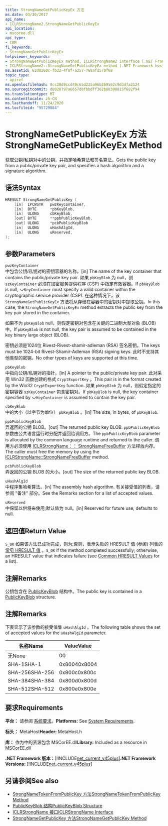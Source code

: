 ```yaml
---
title: StrongNameGetPublicKeyEx 方法
ms.date: 03/30/2017
api_name:
- ICLRStrongName2.StrongNameGetPublicKeyEx
api_location:
- mscoree.dll
api_type:
- COM
f1_keywords:
- StrongNameGetPublicKeyEx
helpviewer_keywords:
- StrongNameGetPublicKeyEx method, ICLRStrongName2 interface [.NET Framework hosting]
- ICLRStrongName2::StrongNameGetPublicKeyEx method [.NET Framework hosting]
ms.assetid: 63d8260c-fb32-4f8f-a357-768afd570f68
topic_type:
- apiref
ms.openlocfilehash: 8cc28d9ccd40c65d225a96b269562c9d3dfa2124
ms.sourcegitcommit: d8020797a6657d0fbbdff362b80300815f682f94
ms.translationtype: MT
ms.contentlocale: zh-CN
ms.lasthandoff: 11/24/2020
ms.locfileid: "95729884"
---
```

# <a name="strongnamegetpublickeyex-method"></a><span data-ttu-id="f2626-102">StrongNameGetPublicKeyEx 方法</span><span class="sxs-lookup"><span data-stu-id="f2626-102">StrongNameGetPublicKeyEx Method</span></span>

<span data-ttu-id="f2626-103">获取公钥/私钥对中的公钥，并指定哈希算法和签名算法。</span><span class="sxs-lookup"><span data-stu-id="f2626-103">Gets the public key from a public/private key pair, and specifies a hash algorithm and a signature algorithm.</span></span>  
  
## <a name="syntax"></a><span data-ttu-id="f2626-104">语法</span><span class="sxs-lookup"><span data-stu-id="f2626-104">Syntax</span></span>  
  
```cpp  
HRESULT StrongNameGetPublicKey (
    [in]  LPCWSTR   pwzKeyContainer,  
    [in]  BYTE      *pbKeyBlob,  
    [in]  ULONG     cbKeyBlob,  
    [out] BYTE      **ppbPublicKeyBlob,  
    [out] ULONG     *pcbPublicKeyBlob  
    [in]  ULONG     uHashAlgId,  
    [in]  ULONG     uReserved,  
);  
```  
  
## <a name="parameters"></a><span data-ttu-id="f2626-105">参数</span><span class="sxs-lookup"><span data-stu-id="f2626-105">Parameters</span></span>  

 `pwzKeyContainer`  
 <span data-ttu-id="f2626-106">中包含公钥/私钥对的密钥容器的名称。</span><span class="sxs-lookup"><span data-stu-id="f2626-106">[in] The name of the key container that contains the public/private key pair.</span></span> <span data-ttu-id="f2626-107">如果 `pbKeyBlob` 为 null，则 `szKeyContainer` 必须在加密服务提供程序 (CSP) 中指定有效容器。</span><span class="sxs-lookup"><span data-stu-id="f2626-107">If `pbKeyBlob` is null, `szKeyContainer` must specify a valid container within the cryptographic service provider (CSP).</span></span> <span data-ttu-id="f2626-108">在这种情况下，该 `StrongNameGetPublicKeyEx` 方法将从存储在容器中的密钥对中提取公钥。</span><span class="sxs-lookup"><span data-stu-id="f2626-108">In this case, the `StrongNameGetPublicKeyEx` method extracts the public key from the key pair stored in the container.</span></span>  
  
 <span data-ttu-id="f2626-109">如果不为 `pbKeyBlob` null，则假定密钥对包含在关键的二进制大型对象 (BLOB) 中。</span><span class="sxs-lookup"><span data-stu-id="f2626-109">If `pbKeyBlob` is not null, the key pair is assumed to be contained in the key binary large object (BLOB).</span></span>  
  
 <span data-ttu-id="f2626-110">密钥必须是1024位 Rivest-Rivest-shamir-adleman (RSA) 签名密钥。</span><span class="sxs-lookup"><span data-stu-id="f2626-110">The keys must be 1024-bit Rivest-Shamir-Adleman (RSA) signing keys.</span></span> <span data-ttu-id="f2626-111">此时不支持其他类型的密钥。</span><span class="sxs-lookup"><span data-stu-id="f2626-111">No other types of keys are supported at this time.</span></span>  
  
 `pbKeyBlob`  
 <span data-ttu-id="f2626-112">中指向公钥/私钥对的指针。</span><span class="sxs-lookup"><span data-stu-id="f2626-112">[in] A pointer to the public/private key pair.</span></span> <span data-ttu-id="f2626-113">此对采用 Win32 函数创建的格式 `CryptExportKey` 。</span><span class="sxs-lookup"><span data-stu-id="f2626-113">This pair is in the format created by the Win32 `CryptExportKey` function.</span></span> <span data-ttu-id="f2626-114">如果 `pbKeyBlob` 为 null，则假定指定的密钥容器 `szKeyContainer` 包含密钥对。</span><span class="sxs-lookup"><span data-stu-id="f2626-114">If `pbKeyBlob` is null, the key container specified by `szKeyContainer` is assumed to contain the key pair.</span></span>  
  
 `cbKeyBlob`  
 <span data-ttu-id="f2626-115">中的大小（以字节为单位） `pbKeyBlob` 。</span><span class="sxs-lookup"><span data-stu-id="f2626-115">[in] The size, in bytes, of `pbKeyBlob`.</span></span>  
  
 `ppbPublicKeyBlob`  
 <span data-ttu-id="f2626-116">弄返回的公钥 BLOB。</span><span class="sxs-lookup"><span data-stu-id="f2626-116">[out] The returned public key BLOB.</span></span> <span data-ttu-id="f2626-117">`ppbPublicKeyBlob`参数由公共语言运行时分配并返回给调用方。</span><span class="sxs-lookup"><span data-stu-id="f2626-117">The `ppbPublicKeyBlob` parameter is allocated by the common language runtime and returned to the caller.</span></span> <span data-ttu-id="f2626-118">调用方必须使用 [ICLRStrongName：： StrongNameFreeBuffer](iclrstrongname-strongnamefreebuffer-method.md) 方法释放内存。</span><span class="sxs-lookup"><span data-stu-id="f2626-118">The caller must free the memory by using the [ICLRStrongName::StrongNameFreeBuffer](iclrstrongname-strongnamefreebuffer-method.md) method.</span></span>  
  
 `pcbPublicKeyBlob`  
 <span data-ttu-id="f2626-119">弄返回的公钥 BLOB 的大小。</span><span class="sxs-lookup"><span data-stu-id="f2626-119">[out] The size of the returned public key BLOB.</span></span>  
  
 `uHashAlgId`  
 <span data-ttu-id="f2626-120">中程序集哈希算法。</span><span class="sxs-lookup"><span data-stu-id="f2626-120">[in] The assembly hash algorithm.</span></span> <span data-ttu-id="f2626-121">有关接受值的列表，请参阅 "备注" 部分。</span><span class="sxs-lookup"><span data-stu-id="f2626-121">See the Remarks section for a list of accepted values.</span></span>  
  
 `uReserved`  
 <span data-ttu-id="f2626-122">中保留以供将来使用;默认值为 null。</span><span class="sxs-lookup"><span data-stu-id="f2626-122">[in] Reserved for future use; defaults to null.</span></span>  
  
## <a name="return-value"></a><span data-ttu-id="f2626-123">返回值</span><span class="sxs-lookup"><span data-stu-id="f2626-123">Return Value</span></span>  

 <span data-ttu-id="f2626-124">`S_OK` 如果该方法已成功完成，则为;否则，表示失败的 HRESULT 值 (参阅) 列表的 [常见 HRESULT 值](/windows/win32/seccrypto/common-hresult-values) 。</span><span class="sxs-lookup"><span data-stu-id="f2626-124">`S_OK` if the method completed successfully; otherwise, an HRESULT value that indicates failure (see [Common HRESULT Values](/windows/win32/seccrypto/common-hresult-values) for a list).</span></span>  
  
## <a name="remarks"></a><span data-ttu-id="f2626-125">注解</span><span class="sxs-lookup"><span data-stu-id="f2626-125">Remarks</span></span>  

 <span data-ttu-id="f2626-126">公钥包含在 [PublicKeyBlob](../strong-naming/publickeyblob-structure.md) 结构中。</span><span class="sxs-lookup"><span data-stu-id="f2626-126">The public key is contained in a [PublicKeyBlob](../strong-naming/publickeyblob-structure.md) structure.</span></span>  
  
## <a name="remarks"></a><span data-ttu-id="f2626-127">注解</span><span class="sxs-lookup"><span data-stu-id="f2626-127">Remarks</span></span>  

 <span data-ttu-id="f2626-128">下表显示了该参数的接受值集 `uHashAlgId` 。</span><span class="sxs-lookup"><span data-stu-id="f2626-128">The following table shows the set of accepted values for the `uHashAlgId` parameter.</span></span>  
  
|<span data-ttu-id="f2626-129">名称</span><span class="sxs-lookup"><span data-stu-id="f2626-129">Name</span></span>|<span data-ttu-id="f2626-130">Value</span><span class="sxs-lookup"><span data-stu-id="f2626-130">Value</span></span>|  
|----------|-----------|  
|<span data-ttu-id="f2626-131">无</span><span class="sxs-lookup"><span data-stu-id="f2626-131">None</span></span>|<span data-ttu-id="f2626-132">0</span><span class="sxs-lookup"><span data-stu-id="f2626-132">0</span></span>|  
|<span data-ttu-id="f2626-133">SHA-1</span><span class="sxs-lookup"><span data-stu-id="f2626-133">SHA-1</span></span>|<span data-ttu-id="f2626-134">0x8004</span><span class="sxs-lookup"><span data-stu-id="f2626-134">0x8004</span></span>|  
|<span data-ttu-id="f2626-135">SHA-256</span><span class="sxs-lookup"><span data-stu-id="f2626-135">SHA-256</span></span>|<span data-ttu-id="f2626-136">0x800c</span><span class="sxs-lookup"><span data-stu-id="f2626-136">0x800c</span></span>|  
|<span data-ttu-id="f2626-137">SHA-384</span><span class="sxs-lookup"><span data-stu-id="f2626-137">SHA-384</span></span>|<span data-ttu-id="f2626-138">0x800d</span><span class="sxs-lookup"><span data-stu-id="f2626-138">0x800d</span></span>|  
|<span data-ttu-id="f2626-139">SHA-512</span><span class="sxs-lookup"><span data-stu-id="f2626-139">SHA-512</span></span>|<span data-ttu-id="f2626-140">0x800e</span><span class="sxs-lookup"><span data-stu-id="f2626-140">0x800e</span></span>|  
  
## <a name="requirements"></a><span data-ttu-id="f2626-141">要求</span><span class="sxs-lookup"><span data-stu-id="f2626-141">Requirements</span></span>  

 <span data-ttu-id="f2626-142">**平台：** 请参阅 [系统要求](../../get-started/system-requirements.md)。</span><span class="sxs-lookup"><span data-stu-id="f2626-142">**Platforms:** See [System Requirements](../../get-started/system-requirements.md).</span></span>  
  
 <span data-ttu-id="f2626-143">**标头：** MetaHost</span><span class="sxs-lookup"><span data-stu-id="f2626-143">**Header:** MetaHost.h</span></span>  
  
 <span data-ttu-id="f2626-144">**库：** 作为中的资源包含 MSCorEE.dll</span><span class="sxs-lookup"><span data-stu-id="f2626-144">**Library:** Included as a resource in MSCorEE.dll</span></span>  
  
 <span data-ttu-id="f2626-145">**.NET Framework 版本：**[!INCLUDE[net_current_v45plus](../../../../includes/net-current-v45plus-md.md)]</span><span class="sxs-lookup"><span data-stu-id="f2626-145">**.NET Framework Versions:** [!INCLUDE[net_current_v45plus](../../../../includes/net-current-v45plus-md.md)]</span></span>  
  
## <a name="see-also"></a><span data-ttu-id="f2626-146">另请参阅</span><span class="sxs-lookup"><span data-stu-id="f2626-146">See also</span></span>

- [<span data-ttu-id="f2626-147">StrongNameTokenFromPublicKey 方法</span><span class="sxs-lookup"><span data-stu-id="f2626-147">StrongNameTokenFromPublicKey Method</span></span>](iclrstrongname-strongnametokenfrompublickey-method.md)
- [<span data-ttu-id="f2626-148">PublicKeyBlob 结构</span><span class="sxs-lookup"><span data-stu-id="f2626-148">PublicKeyBlob Structure</span></span>](../strong-naming/publickeyblob-structure.md)
- [<span data-ttu-id="f2626-149">ICLRStrongName 接口</span><span class="sxs-lookup"><span data-stu-id="f2626-149">ICLRStrongName Interface</span></span>](iclrstrongname-interface.md)
- [<span data-ttu-id="f2626-150">StrongNameGetPublicKey 方法</span><span class="sxs-lookup"><span data-stu-id="f2626-150">StrongNameGetPublicKey Method</span></span>](iclrstrongname-strongnamegetpublickey-method.md)
